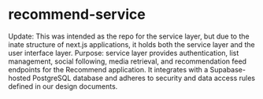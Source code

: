 # recommend-service
Update: This was intended as the repo for the service layer, but due to the inate structure of next.js applications, it holds both the service layer and the user interface layer.
Purpose: service layer provides authentication, list management, social following, media retrieval, and recommendation feed endpoints for the Recommend application. It integrates with a Supabase-hosted PostgreSQL database and adheres to security and data access rules defined in our design documents.
